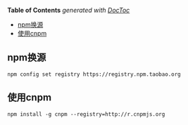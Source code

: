 <!-- START doctoc generated TOC please keep comment here to allow auto update -->
<!-- DON'T EDIT THIS SECTION, INSTEAD RE-RUN doctoc TO UPDATE -->
**Table of Contents**  *generated with [DocToc](https://github.com/thlorenz/doctoc)*

- [npm换源](#npm%E6%8D%A2%E6%BA%90)
- [使用cnpm](#%E4%BD%BF%E7%94%A8cnpm)

<!-- END doctoc generated TOC please keep comment here to allow auto update -->

## npm换源 

	npm config set registry https://registry.npm.taobao.org

## 使用cnpm

	npm install -g cnpm --registry=http://r.cnpmjs.org